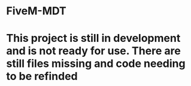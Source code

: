 # FiveM-MDT

# This project is still in development and is not ready for use. There are still files missing and code needing to be refinded
